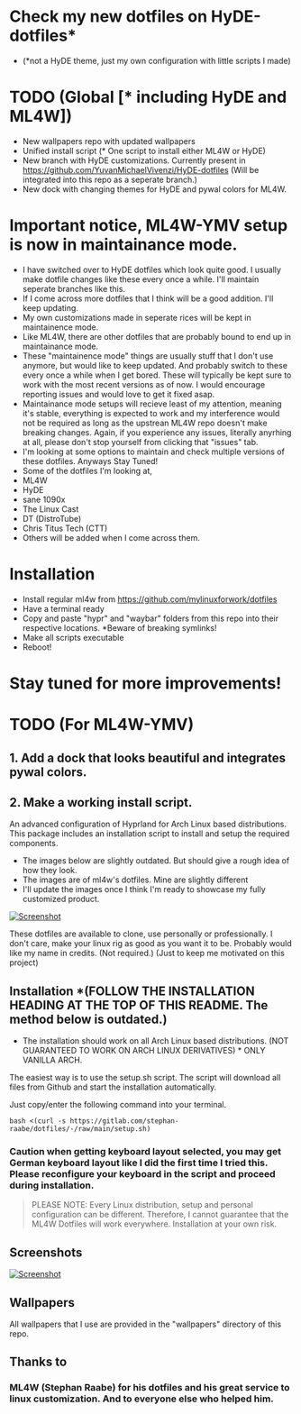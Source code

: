 # Check my new dotfiles on HyDE-dotfiles* 
* (*not a HyDE theme, just my own configuration with little scripts I made)
# TODO (Global [* including HyDE and ML4W])
* New wallpapers repo with updated wallpapers
* Unified install script (* One script to install either ML4W or HyDE)
* New branch with HyDE customizations. Currently present in https://github.com/YuvanMichaelVivenzi/HyDE-dotfiles (Will be integrated into this repo as a seperate branch.)
* New dock with changing themes for HyDE and pywal colors for ML4W.
# Important notice, ML4W-YMV setup is now in maintainance mode. 
* I have switched over to HyDE dotfiles which look quite good. I usually make dotfile changes like these every once a while. I'll maintain seperate branches like this.
* If I come across more dotfiles that I think will be a good addition. I'll keep updating.
* My own customizations made in seperate rices will be kept in maintainence mode.
* Like ML4W, there are other dotfiles that are probably bound to end up in maintainance mode.
* These "maintainence mode" things are usually stuff that I don't use anymore, but would like to keep updated. And probably switch to these every once a while when I get bored. These will typically be kept sure to work with the most recent versions as of now. I would encourage reporting issues and would love to get it fixed asap.
* Maintainance mode setups will recieve least of my attention, meaning it's stable, everything is expected to work and my interference would not be required as long as the upstrean ML4W repo doesn't make breaking changes. Again, if you experience any issues, literally anyrhing at all, please don't stop yourself from clicking that "issues" tab.
* I'm looking at some options to maintain and check multiple versions of these dotfiles. Anyways Stay Tuned!
* Some of the dotfiles I'm looking at,
* ML4W
* HyDE
* sane 1090x
* The Linux Cast
* DT (DistroTube)
* Chris Titus Tech (CTT)
* Others will be added when I come across them. 

# Installation
* Install regular ml4w from https://github.com/mylinuxforwork/dotfiles
* Have a terminal ready
* Copy and paste "hypr" and "waybar" folders from this repo into their respective locations. *Beware of breaking symlinks!
* Make all scripts executable
* Reboot!

# Stay tuned for more improvements!


# TODO (For ML4W-YMV)
## 1. Add a dock that looks beautiful and integrates pywal colors.
## 2. Make a working install script. 

An advanced configuration of Hyprland for Arch Linux based distributions. This package includes an installation script to install and setup the required components.

* The images below are slightly outdated. But should give a rough idea of how they look. 
* The images are of ml4w's dotfiles. Mine are slightly different
* I'll update the images once I think I'm ready to showcase my fully customized product. 

[![Screenshot](https://gitlab.com/stephan-raabe/dotfiles/-/wikis/uploads/5402287acd05825a9581e8bb261c465c/image.png "Screenshot")](![screenshots/screenshot2.png](https://gitlab.com/stephan-raabe/dotfiles/-/wikis/uploads/5402287acd05825a9581e8bb261c465c/image.png))

These dotfiles are available to clone, use personally or professionally. I don't care, make your linux rig as good as you want it to be. Probably would like my name in credits. (Not required.) (Just to keep me motivated on this project)

## Installation *(FOLLOW THE INSTALLATION HEADING AT THE TOP OF THIS README. The method below is outdated.) 

* The installation should work on all Arch Linux based distributions. (NOT GUARANTEED TO WORK ON ARCH LINUX DERIVATIVES) * ONLY VANILLA ARCH. 

The easiest way is to use the setup.sh script. The script will download all files from Github and start the installation automatically.

Just copy/enter the following command into your terminal.

```
bash <(curl -s https://gitlab.com/stephan-raabe/dotfiles/-/raw/main/setup.sh)
```

### Caution when getting keyboard layout selected, you may get German keyboard layout like I did the first time I tried this. Please reconfigure your keyboard in the script and proceed during installation. 

> PLEASE NOTE: Every Linux distribution, setup and personal configuration can be different. Therefore, I cannot guarantee that the ML4W Dotfiles will work everywhere. Installation at your own risk.

## Screenshots

[![Screenshot](https://gitlab.com/stephan-raabe/dotfiles/-/wikis/uploads/b8dc6a841b6b04fe0b2d380377117a50/screenshot-20240627-113733.png "Screenshot")](![screenshots/screenshot1.png](https://gitlab.com/stephan-raabe/dotfiles/-/wikis/uploads/b8dc6a841b6b04fe0b2d380377117a50/screenshot-20240627-113733.png))

## Wallpapers

All wallpapers that I use are provided in the "wallpapers" directory of this repo. 

## Thanks to
### ML4W (Stephan Raabe) for his dotfiles and his great service to linux customization. And to everyone else who helped him. 

